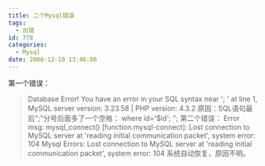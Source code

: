 ```yaml
---
title: 二个Mysql错误
tags:
  - 出错
id: 778
categories:
  - Mysql
date: 2008-12-10 13:48:00
---
```


第一个错误：
> Database Error!
> You have an error in your SQL syntax near '; ' at line 1,
MySQL server version: 3.23.58 | PHP version: 4.3.2
原因：SQL语句最后";"分号后面多了一个空格：
> where id='$id'; ";
第二个错误：
> Error msg: mysql_connect() [function.mysql-connect]: Lost connection to MySQL server at 'reading initial communication packet', system error: 104
> Mysql Errors:
> Lost connection to MySQL server at 'reading initial communication packet', system error: 104
系统自动恢复，原因不明。
